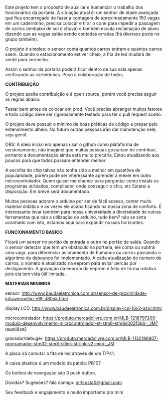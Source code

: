 Este projeto tem o propósito de auxiliar e humanizar o trabalho dos funcionários da portaria. 
A situação atual é: um senhor de idade avançada que fica encarregado de fazer a contagem de aproximadamente 150 vagas em um caderninho, precisa colocar e tirar o cone para impedir a passagem de carros (embaixo de sol e chuva) e também escuta reclamação de aluno dizendo que as vagas estão sendo contadas erradas (há diversos posts no grupo também).

O projeto é simples: o sensor conta quantos carros entram e quantos carros saem. 
Quando o estacionamento estiver cheio, a fita de led mudará de verde para vermelho.

Assim o senhor da portaria poderá ficar dentro de sua sala apenas verificando as carteirinhas.
Peço a colaboração de todos.


**CONTRIBUIÇÃO**

O projeto aceita contribuição e é open source, porém você precisa seguir as regras abaixo:

Testar bem antes de colocar em prod. Você precisa abranger muitos fatores e todo código deve ser rigorosamente testado para ter o pull request aceito.

O projeto deve possuir o mínimo de boas práticas de código e prezar pelo entendimento alheio. No futuro outras pessoas irão dar manutenção nele, seja gentil.

OBS: A ideia inicial era apenas usar o github como plataforma de versionamento, não imaginei que muitas pessoas gostariam de contribuir, portanto a documentação ainda está muito precária. Estou atualizando aos poucos para que todos possam entender melhor.

A escolha do chip talvez não tenha sido a melhor em questões de popularidade, porém pode ser interessante aprender a mexer em outro microcontrolador. Quem quiser me chamar para perguntar como instala os programas utilizados, compilador, onde conseguir o chip, etc Estarei a disposição. Em breve será documentado.

Muitas pessoas adoram o arduino por ser de fácil acesso, conter muito material didático e as vezes ele acaba ficando na nossa zona de conforto. É interessante levar também para nossa universidade a diversidade de outras ferramentas que não a utilização de arduino, tudo bem? não se sinta acanhado com isto, estamos aqui para expandir nossos horizontes.


**FUNCIONAMENTO BASICO**

Ficará um sensor no portão de entrada e outro no portão de saída.
Quando o sensor detectar que tem um obstáculo na portaria, ele conta ou subtrai uma vaga.
para diferenciar acionamento de humanos ou carros passando o algoritmo de debounce foi implementado.
A cada atualização do numero de carros, o número é atualizado na eeprom para evitar percas por desligamento.
A gravação da eeprom da eeprom é feita de forma rotativa pois ela tem vida útil limitada.

**MATERIAIS MINIMOS**

sensor: http://www.baudaeletronica.com.br/sensor-de-proximidade-infravermelho-e18-d80nk.html

display LCD: http://www.baudaeletronica.com.br/display-lcd-16x2-azul.html

microcontrolador: https://produto.mercadolivre.com.br/MLB-1218797200-modulo-desenvolvimento-microcontrolador-st-stm8-stm8s003f3p6-_JM?quantity=1

gravador/debuger: https://produto.mercadolivre.com.br/MLB-1132196907-programador-stm32-stm8-stlink-st-link-v2-mini-_JM

A placa irá comutar a fita de led através de um TIP41.

A caixa plastica é um modelo da patola: PB107.

Os botões de navegação são 3 push button.

Dúvidas? Sugesões? fala comigo: mrlcosta0@gmail.com

Seu feedback e engajamento é muito importante pra mim.


